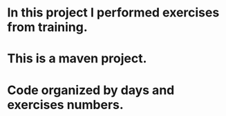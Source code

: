 # In this project I performed exercises from training.
# This is a maven project.
# Code organized by days and exercises numbers.